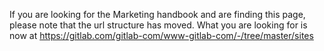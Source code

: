 If you are looking for the Marketing handbook and are finding this page, please note that the url structure has moved. What you are looking for is now at https://gitlab.com/gitlab-com/www-gitlab-com/-/tree/master/sites
